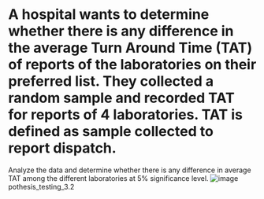 #   A hospital wants to determine whether there is any difference in the average Turn Around Time (TAT) of reports of the laboratories on their preferred list. They collected a random sample and recorded TAT for reports of 4 laboratories. TAT is defined as sample collected to report dispatch.
   
  Analyze the data and determine whether there is any difference in average TAT among the different laboratories at 5% significance level.
![image](https://user-images.githubusercontent.com/103565086/189473599-ac797a3f-5062-4aff-8c66-a50e55daf936.png)
pothesis_testing_3.2
